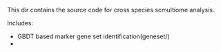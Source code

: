 This dir contains the source code for cross species scmultiome analysis. 

Includes:

- GBDT based marker gene set identification(geneset/)
- 